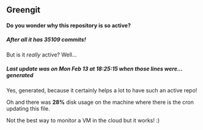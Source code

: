 ## Greengit

#### Do you wonder why this repository is so active?

##### After all it has 35109 commits!

But is it *really* active? Well...

##### Last update was on Mon Feb 13 at 18:25:15 when those lines were... generated

Yes, generated, because it certainly helps a lot to have such an active repo!

Oh and there was **28%** disk usage on the machine
where there is the cron updating this file.

Not the best way to monitor a VM in the cloud but it works! :)
